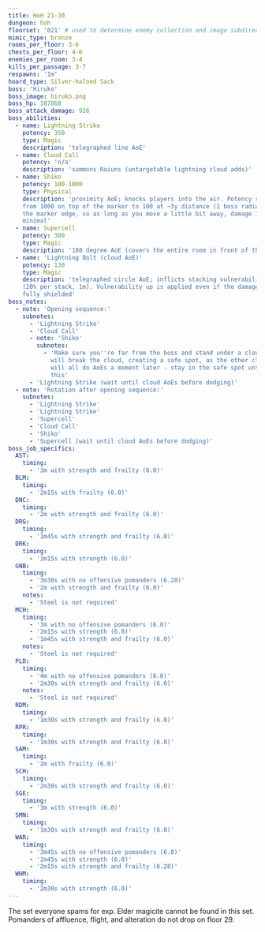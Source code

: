 ```yaml
---
title: HoH 21-30
dungeon: hoh
floorset: '021' # used to determine enemy collection and image subdirectory
mimic_type: bronze
rooms_per_floor: 3-6
chests_per_floor: 4-6
enemies_per_room: 3-4
kills_per_passage: 3-7
respawns: '1m'
hoard_type: Silver-haloed Sack
boss: 'Hiruko'
boss_image: hiruko.png
boss_hp: 187868
boss_attack_damage: 926
boss_abilities:
  - name: Lightning Strike
    potency: 350
    type: Magic
    description: 'telegraphed line AoE'
  - name: Cloud Call
    potency: 'n/a'
    description: 'summons Raiuns (untargetable lightning cloud adds)'
  - name: Shiko
    potency: 100-1000
    type: Physical
    description: 'proximity AoE; knocks players into the air. Potency scales
    from 1000 on top of the marker to 100 at ~3y distance (1 boss radius) from
    the marker edge, so as long as you move a little bit away, damage is
    minimal'
  - name: Supercell
    potency: 300
    type: Magic
    description: '180 degree AoE (covers the entire room in front of the boss)'
  - name: 'Lightning Bolt (cloud AoE)'
    potency: 130
    type: Magic
    description: 'telegraphed circle AoE; inflicts stacking vulnerability up
    (20% per stack, 1m). Vulnerability up is applied even if the damage is
    fully shielded'
boss_notes:
  - note: 'Opening sequence:'
    subnotes:
      - 'Lightning Strike'
      - 'Cloud Call'
      - note: 'Shiko'
        subnotes:
          - 'Make sure you''re far from the boss and stand under a cloud. You
            will break the cloud, creating a safe spot, as the other clouds
            will all do AoEs a moment later - stay in the safe spot until after
            this'
      - 'Lightning Strike (wait until cloud AoEs before dodging)'
  - note: 'Rotation after opening sequence:'
    subnotes:
      - 'Lightning Strike'
      - 'Lightning Strike'
      - 'Supercell'
      - 'Cloud Call'
      - 'Shiko'
      - 'Supercell (wait until cloud AoEs before dodging)'
boss_job_specifics:
  AST:
    timing:
      - '3m with strength and frailty (6.0)'
  BLM:
    timing:
      - '2m15s with frailty (6.0)'
  DNC:
    timing:
      - '2m with strength and frailty (6.0)'
  DRG:
    timing:
      - '1m45s with strength and frailty (6.0)'
  DRK:
    timing:
      - '3m15s with strength (6.0)'
  GNB:
    timing:
      - '3m30s with no offensive pomanders (6.28)'
      - '2m with strength and frailty (6.0)'
    notes:
      - 'Steel is not required'
  MCH:
    timing:
      - '3m with no offensive pomanders (6.0)'
      - '2m15s with strength (6.0)'
      - '1m45s with strength and frailty (6.0)'
    notes:
      - 'Steel is not required'
  PLD:
    timing:
      - '4m with no offensive pomanders (6.0)'
      - '2m30s with strength and frailty (6.0)'
    notes:
      - 'Steel is not required'
  RDM:
    timing:
      - '1m30s with strength and frailty (6.0)'
  RPR:
    timing:
      - '1m30s with strength and frailty (6.0)'
  SAM:
    timing:
      - '2m with frailty (6.0)'
  SCH:
    timing:
      - '2m30s with strength and frailty (6.0)'
  SGE:
    timing:
      - '3m with strength (6.0)'
  SMN:
    timing:
      - '1m30s with strength and frailty (6.0)'
  WAR:
    timing:
      - '3m45s with no offensive pomanders (6.0)'
      - '2m45s with strength (6.0)'
      - '2m15s with strength and frailty (6.28)'
  WHM:
    timing:
      - '2m30s with strength (6.0)'
---
```


The set everyone spams for exp. Elder magicite cannot be found in this set.
Pomanders of affluence, flight, and alteration do not drop on floor 29.
